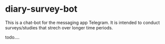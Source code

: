 # diary-survey-bot
This is a chat-bot for the messaging app Telegram. It is intended to conduct surveys/studies that strech over longer time periods.

todo....
